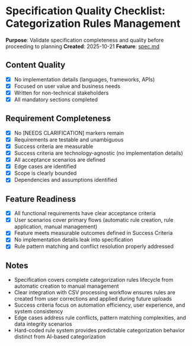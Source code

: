 # Specification Quality Checklist: Categorization Rules Management

**Purpose**: Validate specification completeness and quality before proceeding to planning
**Created**: 2025-10-21
**Feature**: [spec.md](./spec.md)

## Content Quality

- [x] No implementation details (languages, frameworks, APIs)
- [x] Focused on user value and business needs
- [x] Written for non-technical stakeholders
- [x] All mandatory sections completed

## Requirement Completeness

- [x] No [NEEDS CLARIFICATION] markers remain
- [x] Requirements are testable and unambiguous
- [x] Success criteria are measurable
- [x] Success criteria are technology-agnostic (no implementation details)
- [x] All acceptance scenarios are defined
- [x] Edge cases are identified
- [x] Scope is clearly bounded
- [x] Dependencies and assumptions identified

## Feature Readiness

- [x] All functional requirements have clear acceptance criteria
- [x] User scenarios cover primary flows (automatic rule creation, rule application, manual management)
- [x] Feature meets measurable outcomes defined in Success Criteria
- [x] No implementation details leak into specification
- [x] Rule pattern matching and conflict resolution properly addressed

## Notes

- Specification covers complete categorization rules lifecycle from automatic creation to manual management
- Clear integration with CSV processing workflow ensures rules are created from user corrections and applied during future uploads
- Success criteria focus on automation efficiency, user experience, and system consistency
- Edge cases address rule conflicts, pattern matching complexities, and data integrity scenarios
- Hard-coded rule system provides predictable categorization behavior distinct from AI-based categorization
